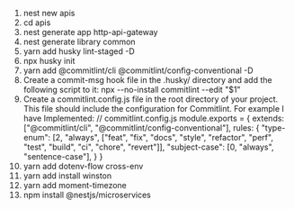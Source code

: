 1. nest new apis
2. cd apis
3. nest generate app http-api-gateway
4. nest generate library common
5. yarn add husky lint-staged -D
6. npx husky init
7. yarn add @commitlint/cli @commitlint/config-conventional -D
8. Create a commit-msg hook file in the .husky/ directory and add the following script to it:
   npx --no-install commitlint --edit "$1"
9. Create a commitlint.config.js file in the root directory of your project. This file should include the configuration for Commitlint. For example I have Implemented:
   // commitlint.config.js
   module.exports = {
   extends: ["@commitlint/cli", "@commitlint/config-conventional"],
   rules: {
   "type-enum": [2, "always", ["feat", "fix", "docs", "style", "refactor", "perf", "test", "build", "ci", "chore", "revert"]],
   "subject-case": [0, "always", "sentence-case"],
   }
   }
10. yarn add dotenv-flow cross-env
11. yarn add install winston
12. yarn add moment-timezone
13. npm install @nestjs/microservices

